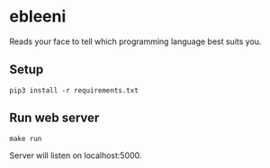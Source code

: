 ebleeni
=======

Reads your face to tell which programming language best suits you.

Setup
-----

    pip3 install -r requirements.txt

Run web server
--------------

    make run

Server will listen on localhost:5000.
